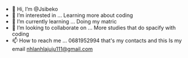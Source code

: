 - 👋 Hi, I’m @Jsibeko
- 👀 I’m interested in ... Learning more about coding 
- 🌱 I’m currently learning ... Doing my matric 
- 💞️ I’m looking to collaborate on ... More studies that do spacify with coding 
- 📫 How to reach me ... 0681952994 that's my contacts and this 
Is my email nhlanhlajuju111@gmail.com

<!---
Jsibeko/Jsibeko is a ✨ special ✨ repository because its `README.md` (this file) appears on your GitHub profile.
You can click the Preview link to take a look at your changes.
--->
